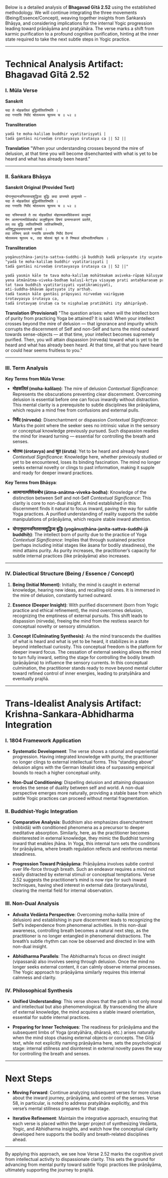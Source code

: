 Below is a detailed analysis of **Bhagavad Gītā 2.52** using the established methodology. We will continue integrating the three movements (Being/Essence/Concept), weaving together insights from Śaṅkara’s Bhāṣya, and considering implications for the internal Yogic progression leading toward prāṇāyāma and pratyāhāra. The verse marks a shift from karmic purification to a profound cognitive purification, hinting at the inner state required to take the next subtle steps in Yogic practice.

---

# Technical Analysis Artifact: Bhagavad Gītā 2.52

### I. Mūla Verse

**Sanskrit**
```markdown
यदा ते मोहकलिलं बुद्धिर्व्यतितरिष्यति ।
तदा गन्तासि निर्वेदं श्रोतव्यस्य श्रुतस्य च ॥ ५२ ॥
```

**Transliteration**
```markdown
yadā te moha-kalilaṃ buddhir vyatitariṣyati |
tadā gantāsi nirvedaṃ śrotavyasya śrutasya ca || 52 ||
```

**Translation**
"When your understanding crosses beyond the mire of delusion, at that time you will become disenchanted with what is yet to be heard and what has already been heard."

---

### II. Śaṅkara Bhāṣya

**Sanskrit Original (Provided Text)**
```markdown
योगानुष्ठानजनितसत्त्वशुद्धिजा बुद्धिः कदा प्राप्स्यते इत्युच्यते —
यदा ते मोहकलिलं बुद्धिर्व्यतितरिष्यति ।
तदा गन्तासि निर्वेदं श्रोतव्यस्य श्रुतस्य च ॥ ५२ ॥

यदा यस्मिन्काले ते तव मोहकलिलं मोहात्मकमविवेकरूपं कालुष्यं
येन आत्मानात्मविवेकबोधं कलुषीकृत्य विषयं प्रत्यन्तःकरणं प्रवर्तते,
तत् तव बुद्धिः व्यतितरिष्यति व्यतिक्रमिष्यति,
अतिशुद्धभावमापत्स्यते इत्यर्थः ।
तदा तस्मिन् काले गन्तासि प्राप्स्यसि निर्वेदं वैराग्यं
श्रोतव्यस्य श्रुतस्य च, तदा श्रोतव्यं श्रुतं च ते निष्फलं प्रतिभातीत्यभिप्रायः ।
```

**Transliteration**
```markdown
yogānuṣṭhāna-janita-sattva-śuddhi-jā buddhiḥ kadā prāpsyate ity ucyate—
"yadā te moha-kalilaṃ buddhir vyatitariṣyati |
tadā gantāsi nirvedaṃ śrotavyasya śrutasya ca || 52 ||"

yadā yasmin kāle te tava moha-kalilaṃ mohātmakam aviveka-rūpaṃ kāluṣyaṃ
yena ātmānātma-viveka-bodhaṃ kaluṣī-kṛtya viṣayaṃ prati antaḥkaraṇaṃ pravartate,
tat tava buddhiḥ vyatitariṣyati vyatikramiṣyati,
ati-śuddha-bhāvam āpatsyate ity arthaḥ.
tadā tasmin kāle gantāsi prāpsyasi nirvedaṃ vairāgyaṃ
śrotavyasya śrutasya ca,
tadā śrotavyaṃ śrutaṃ ca te niṣphalaṃ pratibhāti ity abhiprāyaḥ.
```

**Translation (Provisional)**
"The question arises: when will the intellect born of purity from practicing Yoga be attained? It is said: When your intellect crosses beyond the mire of delusion — that ignorance and impurity which corrupts the discernment of Self and non-Self and turns the mind outward towards sense-objects — at that time, your intellect becomes supremely purified. Then, you will attain dispassion (nirveda) toward what is yet to be heard and what has already been heard. At that time, all that you have heard or could hear seems fruitless to you."

---

### III. Term Analysis

**Key Terms from Mūla Verse**:

- **मोहकलिलं (moha-kalilaṃ)**: The mire of delusion
  *Contextual Significance*: Represents the obscurations preventing clear discernment. Overcoming delusion is essential before one can focus inwardly without distraction. This mental clarity is a prerequisite to subtle disciplines like prāṇāyāma, which require a mind free from confusions and external pulls.

- **निर्वेद (nirveda)**: Disenchantment or dispassion
  *Contextual Significance*: Marks the point where the seeker sees no intrinsic value in the sensory or conceptual knowledge previously pursued. Such dispassion readies the mind for inward turning — essential for controlling the breath and senses.

- **श्रोतव्य (śrotavya) and श्रुत (śruta)**: Yet to be heard and already heard
  *Contextual Significance*: Knowledge here, whether previously studied or yet to be encountered, loses its binding fascination. The mind no longer seeks external novelty or clings to past information, making it supple and ready for deeper inward practices.

**Key Terms from Bhāṣya**:

- **आत्मानात्मविवेकबोध (ātma-anātma-viveka-bodha)**: Knowledge of the distinction between Self and not-Self
  *Contextual Significance*: This clarity is core to non-dual insight. A mind established in this discernment finds it natural to focus inward, paving the way for subtle Yoga practices. A purified understanding of reality supports the subtle manipulations of prāṇāyāma, which require stable inward attention.

- **योगानुष्ठानजनितसत्त्वशुद्धिजा बुद्धिः (yogānuṣṭhāna-janita-sattva-śuddhi-jā buddhiḥ)**: The intellect born of purity due to the practice of Yoga
  *Contextual Significance*: Implies that through sustained practice (perhaps including initial stages like āsana for bodily steadiness), the mind attains purity. As purity increases, the practitioner’s capacity for subtle internal practices (like prāṇāyāma) also increases.

---

### IV. Dialectical Structure (Being / Essence / Concept)

1. **Being (Initial Moment)**: Initially, the mind is caught in external knowledge, hearing new ideas, and recalling old ones. It is immersed in the mire of delusion, constantly turned outward.

2. **Essence (Deeper Insight)**: With purified discernment (born from Yogic practice and ethical refinement), the mind overcomes delusion, recognizing the emptiness of external pursuits. This shift leads to dispassion (nirveda), freeing the mind from the restless search for conceptual novelty or sensory stimulation.

3. **Concept (Culminating Synthesis)**: As the mind transcends the dualities of what is heard and what is yet to be heard, it stabilizes in a state beyond intellectual curiosity. This conceptual freedom is the platform for deeper inward focus. The cessation of external seeking allows the mind to turn fully inward, setting the stage for controlling the bodily breath (prāṇāyāma) to influence the sensory currents. In this conceptual culmination, the practitioner stands ready to move beyond mental clutter toward refined control of inner energies, leading to pratyāhāra and eventually prajñā.

---

# Trans-Idealist Analysis Artifact: Krishna-Sankara-Abhidharma Integration

### I. 1804 Framework Application

- **Systematic Development**: The verse shows a rational and experiential progression. Having integrated knowledge with purity, the practitioner no longer clings to external intellectual forms. This “standing above” delusion aligns with the German Idealist idea of surpassing empirical bounds to reach a higher conceptual unity.

- **Non-Dual Conditioning**: Dispelling delusion and attaining dispassion erodes the sense of duality between self and world. A non-dual perspective emerges more naturally, providing a stable base from which subtle Yogic practices can proceed without mental fragmentation.

### II. Buddhist-Yogic Integration

- **Comparative Analysis**: Buddhism also emphasizes disenchantment (nibbidā) with conditioned phenomena as a precursor to deeper meditative absorption. Similarly, here, as the practitioner becomes disinterested in external knowledge, they mimic the Buddhist turning inward that enables jhāna. In Yoga, this internal turn sets the conditions for prāṇāyāma, where breath regulation reflects and reinforces mental steadiness.

- **Progression Toward Prāṇāyāma**: Prāṇāyāma involves subtle control over life-force through breath. Such an endeavor requires a mind not easily distracted by external stimuli or conceptual temptations. Verse 2.52 suggests the practitioner’s mind is now ripe for such inward techniques, having shed interest in external data (śrotavya/śruta), clearing the mental field for internal observation.

### III. Non-Dual Analysis

- **Advaita Vedānta Perspective**: Overcoming moha-kalila (mire of delusion) and establishing in pure discernment leads to recognizing the Self’s independence from phenomenal activities. In this non-dual awareness, controlling breath becomes a natural next step, as the practitioner is no longer entangled in phenomenal distractions. The breath’s subtle rhythm can now be observed and directed in line with non-dual insight.

- **Abhidharma Parallels**: The Abhidharma’s focus on direct insight (vipassanā) also involves seeing through delusion. Once the mind no longer seeks external content, it can calmly observe internal processes. The Yogic approach to prāṇāyāma similarly requires this internal calmness and clarity.

### IV. Philosophical Synthesis

- **Unified Understanding**: This verse shows that the path is not only moral and intellectual but also phenomenological. By transcending the allure of external knowledge, the mind acquires a stable inward orientation, essential for subtle internal practices.

- **Preparing for Inner Techniques**: The readiness for prāṇāyāma and the subsequent limbs of Yoga (pratyāhāra, dhāraṇā, etc.) arises naturally when the mind stops chasing external objects or concepts. The Gītā text, while not explicitly naming prāṇāyāma here, sets the psychological stage: internal stillness and disinterest in external novelty paves the way for controlling the breath and senses.

---

# Next Steps

- **Moving Forward**: Continue analyzing subsequent verses for more clues about the inward journey, prāṇāyāma, and control of the senses. Verse 58, in particular, is noted to address pratyāhāra explicitly, and this verse’s mental stillness prepares for that stage.

- **Iterative Refinement**: Maintain the integrative approach, ensuring that each verse is placed within the larger project of synthesizing Vedānta, Yogic, and Abhidharma insights, and watch how the conceptual clarity developed here supports the bodily and breath-related disciplines ahead.

---

By applying this approach, we see how Verse 2.52 marks the cognitive pivot from intellectual activity to dispassionate clarity. This sets the ground for advancing from mental purity toward subtle Yogic practices like prāṇāyāma, ultimately supporting the journey to prajñā.
